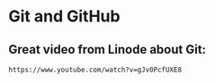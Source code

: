 # Git and GitHub

## Great video from Linode about Git:
    https://www.youtube.com/watch?v=gJv0PcfUXE8

